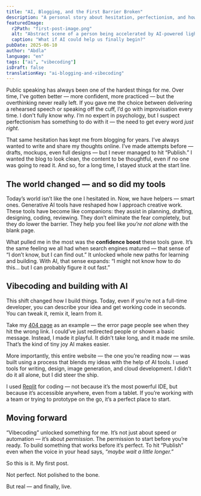 ```yaml
---
title: "AI, Blogging, and the First Barrier Broken"
description: "A personal story about hesitation, perfectionism, and how generative AI finally helped me hit 'Publish'."
featuredImage:
  r2Path: "first-post-image.png"
  alt: "Abstract scene of a person being accelerated by AI-powered light"
  caption: "What if AI could help us finally begin?"
pubDate: 2025-06-10
author: "Abdla"
language: "en"
tags: ["ai", "vibecoding"]
isDraft: false
translationKey: "ai-blogging-and-vibecoding" 
---
```


Public speaking has always been one of the hardest things for me. Over time, I've gotten better — more confident, more practiced — but the overthinking never really left. If you gave me the choice between delivering a rehearsed speech or speaking off the cuff, I’d go with improvisation every time. I don't fully know why. I’m no expert in psychology, but I suspect perfectionism has something to do with it — the need to get every word *just right*.

That same hesitation has kept me from blogging for years. I’ve always wanted to write and share my thoughts online. I’ve made attempts before — drafts, mockups, even full designs — but I never managed to hit “Publish.” I wanted the blog to look clean, the content to be thoughtful, even if no one was going to read it. And so, for a long time, I stayed stuck at the start line.

## The world changed — and so did my tools

Today’s world isn’t like the one I hesitated in. Now, we have helpers — smart ones. Generative AI tools have reshaped how I approach creative work. These tools have become like companions: they assist in planning, drafting, designing, coding, reviewing. They don’t eliminate the fear completely, but they do lower the barrier. They help you feel like *you’re not alone* with the blank page.

What pulled me in the most was the **confidence boost** these tools gave. It’s the same feeling we all had when search engines matured — that sense of “I don’t know, but I can find out.” It unlocked whole new paths for learning and building. With AI, that sense expands: “I might not know how to do this... but I can probably figure it out fast.”

## Vibecoding and building with AI

This shift changed how I build things. Today, even if you’re not a full-time developer, you can describe your idea and get working code in seconds. You can tweak it, remix it, learn from it.

Take my [404 page](404.html) as an example — the error page people see when they hit the wrong link. I could’ve just redirected people or shown a basic message. Instead, I made it playful. It didn’t take long, and it made me smile. That’s the kind of tiny joy AI makes easier.

More importantly, this entire website — the one you’re reading now — was built using a process that blends my ideas with the help of AI tools. I used tools for writing, design, image generation, and cloud development. I didn’t do it all alone, but I did steer the ship.

I used [Replit](https://abd.la/replit) for coding — not because it’s the most powerful IDE, but because it’s accessible anywhere, even from a tablet. If you’re working with a team or trying to prototype on the go, it’s a perfect place to start.

## Moving forward

“Vibecoding” unlocked something for me. It’s not just about speed or automation — it’s about *permission*. The permission to start before you’re ready. To build something that works before it’s perfect. To hit “Publish” even when the voice in your head says, *“maybe wait a little longer.”*

So this is it. My first post.

Not perfect. Not polished to the bone.

But real — and finally, live.
